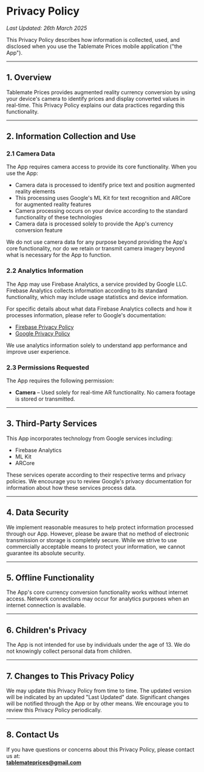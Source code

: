 # Privacy Policy  
_Last Updated: 26th March 2025_

This Privacy Policy describes how information is collected, used, and disclosed when you use the Tablemate Prices mobile application ("the App").

---

## 1. Overview  
Tablemate Prices provides augmented reality currency conversion by using your device's camera to identify prices and display converted values in real-time. This Privacy Policy explains our data practices regarding this functionality.

---

## 2. Information Collection and Use  

### 2.1 Camera Data  
The App requires camera access to provide its core functionality. When you use the App:  
- Camera data is processed to identify price text and position augmented reality elements  
- This processing uses Google's ML Kit for text recognition and ARCore for augmented reality features  
- Camera processing occurs on your device according to the standard functionality of these technologies  
- Camera data is processed solely to provide the App's currency conversion feature  

We do not use camera data for any purpose beyond providing the App's core functionality, nor do we retain or transmit camera imagery beyond what is necessary for the App to function.

### 2.2 Analytics Information  
The App may use Firebase Analytics, a service provided by Google LLC. Firebase Analytics collects information according to its standard functionality, which may include usage statistics and device information.

For specific details about what data Firebase Analytics collects and how it processes information, please refer to Google's documentation:  
- [Firebase Privacy Policy](https://firebase.google.com/support/privacy)  
- [Google Privacy Policy](https://policies.google.com/privacy)  

We use analytics information solely to understand app performance and improve user experience.

### 2.3 Permissions Requested  
The App requires the following permission:  
- **Camera** – Used solely for real-time AR functionality. No camera footage is stored or transmitted.

---

## 3. Third-Party Services  
This App incorporates technology from Google services including:  
- Firebase Analytics  
- ML Kit  
- ARCore  

These services operate according to their respective terms and privacy policies. We encourage you to review Google's privacy documentation for information about how these services process data.

---

## 4. Data Security  
We implement reasonable measures to help protect information processed through our App. However, please be aware that no method of electronic transmission or storage is completely secure. While we strive to use commercially acceptable means to protect your information, we cannot guarantee its absolute security.

---

## 5. Offline Functionality  
The App's core currency conversion functionality works without internet access. Network connections may occur for analytics purposes when an internet connection is available.

---

## 6. Children's Privacy  
The App is not intended for use by individuals under the age of 13. We do not knowingly collect personal data from children.

---

## 7. Changes to This Privacy Policy  
We may update this Privacy Policy from time to time. The updated version will be indicated by an updated "Last Updated" date. Significant changes will be notified through the App or by other means. We encourage you to review this Privacy Policy periodically.

---

## 8. Contact Us  
If you have questions or concerns about this Privacy Policy, please contact us at:  
**tablemateprices@gmail.com**
